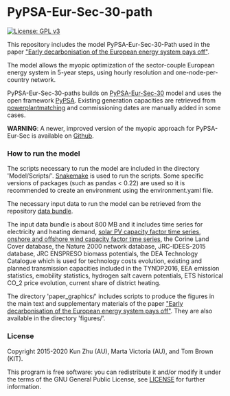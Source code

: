 ﻿# PyPSA-Eur-Sec-30-path

[![License: GPL v3](https://img.shields.io/badge/License-GPLv3-blue.svg)](https://www.gnu.org/licenses/gpl-3.0)

This repository includes the model PyPSA-Eur-Sec-30-Path used in the paper ["Early decarbonisation of the European energy system pays off"](https://arxiv.org/abs/2004.11009).


The model allows the myopic optimization of the sector-couple European energy system in 5-year steps, using hourly resolution and one-node-per-country network. 

PyPSA-Eur-Sec-30-paths builds on [PyPSA-Eur-Sec-30](https://zenodo.org/record/1146666#.Xnh6_HJ7mUk) model and uses the open framework [PyPSA](https://pypsa.org/). Existing generation capacities are retrieved from [powerplantmatching](https://github.com/FRESNA/powerplantmatching) and commissioning dates are manually added in some cases. 

**WARNING**: A newer, improved version of the myopic approach for PyPSA-Eur-Sec is available on [Github](https://github.com/PyPSA/pypsa-eur-sec/releases/tag/v0.2.0).

### How to run the model ###
The scripts necessary to run the model are included in the directory 'Model/Scripts/'. [Snakemake](https://snakemake.readthedocs.io/en/stable/) is used to run the scripts. Some specific versions of packages (such as pandas < 0.22) are used so it is recommended to create an environment using the environment.yaml file. 


The necessary input data to run the model can be retrieved from the repository [data bundle](https://zenodo.org/record/4010644).

The input data bundle is about 800 MB and it includes time series for electricity and heating demand, [solar PV capacity factor time series](https://zenodo.org/record/2613651#.XniBkXJ7mUk), [onshore and offshore wind capacity factor time series](https://zenodo.org/record/3253876#.XniBsnJ7mUl), the Corine Land Cover database, the Nature 2000 network database, JRC-IDEES-2015 database, JRC ENSPRESO biomass potentials, the DEA Technology Catalogue which is used for technology costs evolution, existing and planned transmission capacities included in the TYNDP2016, EEA emission statistics, emobility statistics, hydrogen salt cavern potentials, ETS historical CO_2 price evolution, current share of district heating. 

The directory 'paper_graphics/' includes scripts to produce the figures in the main text and supplementary materials of the paper ["Early decarbonisation of the European energy system pays off"](https://arxiv.org/abs/2004.11009). They are also available in the directory 'figures/'.

### License ###
Copyright 2015-2020 Kun Zhu (AU), Marta Victoria (AU), and Tom Brown (KIT).

This program is free software: you can redistribute it and/or modify it under the terms of the GNU General Public License, see [LICENSE](https://github.com/martavp/pypsa-eur-sec-30-path/blob/master/LICENSE.txt) for further information.
